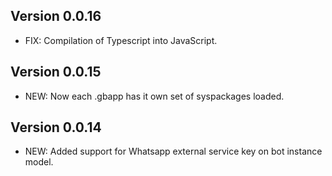 ## Version 0.0.16
- FIX: Compilation of Typescript into JavaScript.

## Version 0.0.15
- NEW: Now each .gbapp has it own set of syspackages loaded.

## Version 0.0.14
- NEW: Added support for Whatsapp external service key on bot instance model.
